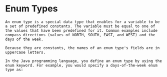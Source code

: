 # Enum Types
    An enum type is a special data type that enables for a variable to be a set of predefined constants. The variable must be equal to one of the values that have been predefined for it. Common examples include compass directions (values of NORTH, SOUTH, EAST, and WEST) and the days of the week.

    Because they are constants, the names of an enum type's fields are in uppercase letters.

    In the Java programming language, you define an enum type by using the enum keyword. For example, you would specify a days-of-the-week enum type as: